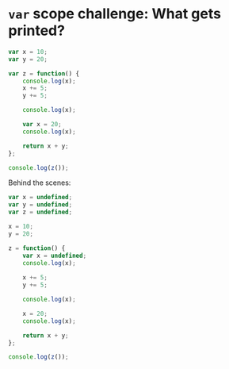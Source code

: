 # `var` scope challenge: What gets printed?

<div class="grid">
<div class="cell">

```js
var x = 10;
var y = 20;

var z = function() {
    console.log(x);
    x += 5;
    y += 5;

    console.log(x);

    var x = 20;
    console.log(x);

    return x + y;
};

console.log(z());
```

</div>
<div class="cell fragment">

Behind the scenes:

```js
var x = undefined;
var y = undefined;
var z = undefined;

x = 10;
y = 20;

z = function() {
    var x = undefined;
    console.log(x);
    
    x += 5;
    y += 5;

    console.log(x);

    x = 20;
    console.log(x);

    return x + y;
};

console.log(z());
```

</div>
</div>
